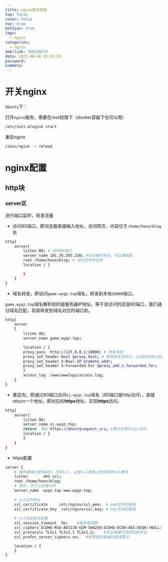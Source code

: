 ```yaml
---
title: nginx知识总结
top: false
cover: false
toc: true
mathjax: true
tags:
  - nginx
categories:
  - nginx
abbrlink: 386249329
date: 2022-08-06 15:55:55
password:
summary:
---
```




# 开关nginx

`Ubuntu`下：

打开`nginx`服务，需要在root权限下（docker容器下也可以用）

```bash
/etc/init.d/nginx start
```

重启nginx

```bash
/sbin/nginx -s reload
```







# nginx配置

## http块

### server区

进行端口监听，转发流量

- 访问80端口，即浏览器直接输入地址，访问网页，内容位于`/home/hexo/blog`处

```bash
http{
    server{
        listen 80; # 监听80端口
        server_name 101.35.203.216; #访问输的地址，可以填域名
        root /home/hexo/blog; # 访问文件的目录
        location / {

        }
    }
}
```

- 域名转发，即访问`game.wyqz.top`域名，转发到本地`10000`端口。

`game.wyqz.top`域名解析到的是服务器IP地址，等于说访问的还是80端口，我们通过域名匹配，将其转发到域名对应的端口处。

```bash
http{
    server
    {
        listen 80;
        server_name game.wyqz.top;

        location / {
        proxy_pass  http://127.0.0.1:10000; # 转发规则
        proxy_set_header Host $proxy_host; # 修改转发请求头，让10000端口的应用可以受到真实的请求
        proxy_set_header X-Real-IP $remote_addr;
        proxy_set_header X-Forwarded-For $proxy_add_x_forwarded_for;
        }
        access_log  /www/wwwlogs/access.log;
    }
}
```

- 重定向，即通过80端口访问`vj.wyqz.top`域名（80端口是http访问），直接return一个地址，即对应的**https**地址，实现**https**访问。

```bash
http{
    server{
        listen 80;
        server_name vj.wyqz.top;
        return  301 https://$host$request_uri; #重定向至https访问。
        location / {
        }
    }
}
```



- https配置

```bash
server {
    # 服务器端口使用443，开启ssl, 这里ssl就是上面安装的ssl模块
    listen       443 ssl;
    root /home/hexo/blog;
    # 域名，多个以空格分开
    server_name  wyqz.top www.wyqz.top;
    
    # ssl证书地址
    ssl_certificate     /etc/nginx/ssl.pem;  # pem文件的路径
    ssl_certificate_key  /etc/nginx/ssl.key; # key文件的路径
    
    # ssl验证相关配置
    ssl_session_timeout  5m;    #缓存有效期
    ssl_ciphers ECDHE-RSA-AES128-GCM-SHA256:ECDHE:ECDH:AES:HIGH:!NULL:!aNULL:!MD5:!ADH:!RC4;    #加密算法
    ssl_protocols TLSv1 TLSv1.1 TLSv1.2;    #安全链接可选的加密协议
    ssl_prefer_server_ciphers on;   #使用服务器端的首选算法

    location / {
    }
}
```

